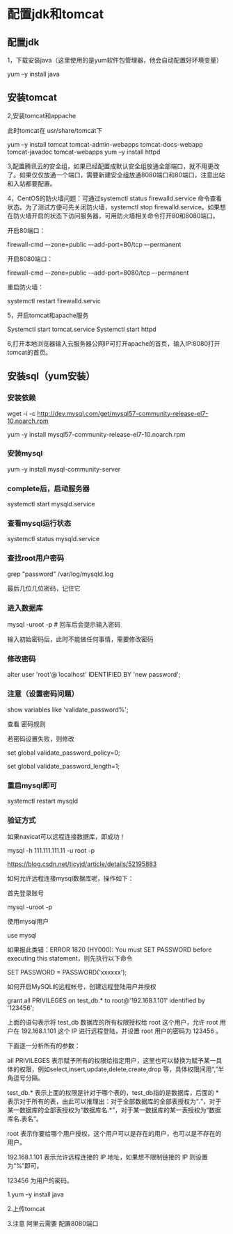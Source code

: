 # 配置jdk和tomcat

## 配置jdk

1，下载安装java（这里使用的是yum软件包管理器，他会自动配置好环境变量）

yum –y install java

## 安装tomcat

2,安装tomcat和appache

此时tomcat在  usr/share/tomcat下

yum –y install tomcat tomcat-admin-webapps tomcat-docs-webapp tomcat-javadoc tomcat-webapps
 yum –y install httpd

3,配置腾讯云的安全组，如果已经配置成默认安全组放通全部端口，就不用更改了。如果仅仅放通一个端口，需要新建安全组放通8080端口和80端口，注意出站和入站都要配置。

4，CentOS的防火墙问题：可通过systemctl status firewalld.service 命令查看状态。为了测试方便可先关闭防火墙，systemctl stop firewalld.service。如果想在防火墙开启的状态下访问服务器，可用防火墙相关命令打开80和8080端口。

开启80端口：

firewall-cmd –-zone=public –-add-port=80/tcp –-permanent

开启8080端口：

firewall-cmd –-zone=public -–add-port=8080/tcp –-permanent

重启防火墙：

systemctl restart firewalld.servic

5，开启tomcat和apache服务

Systemctl start tomcat.service
 Systemctl start httpd

6,打开本地浏览器输入云服务器公网IP可打开apache的首页，输入IP:8080打开tomcat的首页。

## 安装sql（yum安装）

### 安装依赖

wget -i -c http://dev.mysql.com/get/mysql57-community-release-el7-10.noarch.rpm

yum -y install mysql57-community-release-el7-10.noarch.rpm

### 安装mysql

yum -y install mysql-community-server

### complete后，启动服务器

systemctl start  mysqld.service

### 查看mysql运行状态

systemctl status mysqld.service

### 查找root用户密码

grep "password" /var/log/mysqld.log

最后几位几位密码，记住它

### 进入数据库

mysql -uroot -p     # 回车后会提示输入密码

输入初始密码后，此时不能做任何事情，需要修改密码

### 修改密码

alter user 'root'@'localhost' IDENTIFIED BY 'new password';

### 注意（设置密码问题）

show variables like 'validate_password%'; 

查看 密码规则

若密码设置失败，则修改

set global validate_password_policy=0;

set global validate_password_length=1;

### 重启mysql即可

systemctl restart mysqld

### 验证方式

如果navicat可以远程连接数据库，即成功！

mysql -h 111.111.111.11 -u root -p





<https://blog.csdn.net/tjcyjd/article/details/52195883>

如何允许远程连接mysql数据库呢，操作如下：

首先登录账号


mysql -uroot -p

使用mysql用户

use mysql


如果报此类错：ERROR 1820 (HY000): You must SET PASSWORD before executing this statement，则先执行以下命令

SET PASSWORD = PASSWORD('xxxxxx');

如何开启MySQL的远程帐号，创建远程登陆用户并授权

grant all PRIVILEGES on test_db.* to root@'192.168.1.101'  identified by '123456';

上面的语句表示将 test_db 数据库的所有权限授权给 root 这个用户，允许 root 用户在 192.168.1.101 这个 IP 进行远程登陆，并设置 root 用户的密码为 123456 。


下面逐一分析所有的参数：


all PRIVILEGES 表示赋予所有的权限给指定用户，这里也可以替换为赋予某一具体的权限，例如select,insert,update,delete,create,drop 等，具体权限间用“,”半角逗号分隔。


test_db.* 表示上面的权限是针对于哪个表的，test_db指的是数据库，后面的 * 表示对于所有的表，由此可以推理出：对于全部数据库的全部表授权为“*.*”，对于某一数据库的全部表授权为“数据库名.*”，对于某一数据库的某一表授权为“数据库名.表名”。


root 表示你要给哪个用户授权，这个用户可以是存在的用户，也可以是不存在的用户。


192.168.1.101   表示允许远程连接的 IP 地址，如果想不限制链接的 IP 则设置为“%”即可。

123456 为用户的密码。





1.yum –y install java

2.上传tomcat

3.注意 阿里云需要 配置8080端口